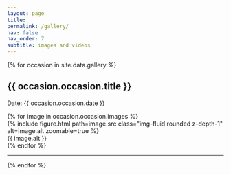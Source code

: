 ```yaml
---
layout: page
title:  
permalink: /gallery/
nav: false
nav_order: 7
subtitle: images and videos
---
```


<div class="container">
  <div class="row">
    {% for occasion in site.data.gallery %}
      <div class="col-md-12">
        <div class="occasion">
          <h2>{{ occasion.occasion.title }}</h2>
          <p>Date: {{ occasion.occasion.date }}</p>
          <div class="images">
            <div class="row">
              {% for image in occasion.occasion.images %}
                <div class="col-md-3">
                  <div class="image mt-3">
                    {% include figure.html path=image.src class="img-fluid rounded z-depth-1" alt=image.alt zoomable=true %}
                    <div class="caption text-center">{{ image.alt }}</div>
                  </div>
                </div>
              {% endfor %}
            </div>
          </div>
          <hr> <!-- Horizontal line to separate occasions -->
        </div>
      </div>
    {% endfor %}
  </div>
</div>
